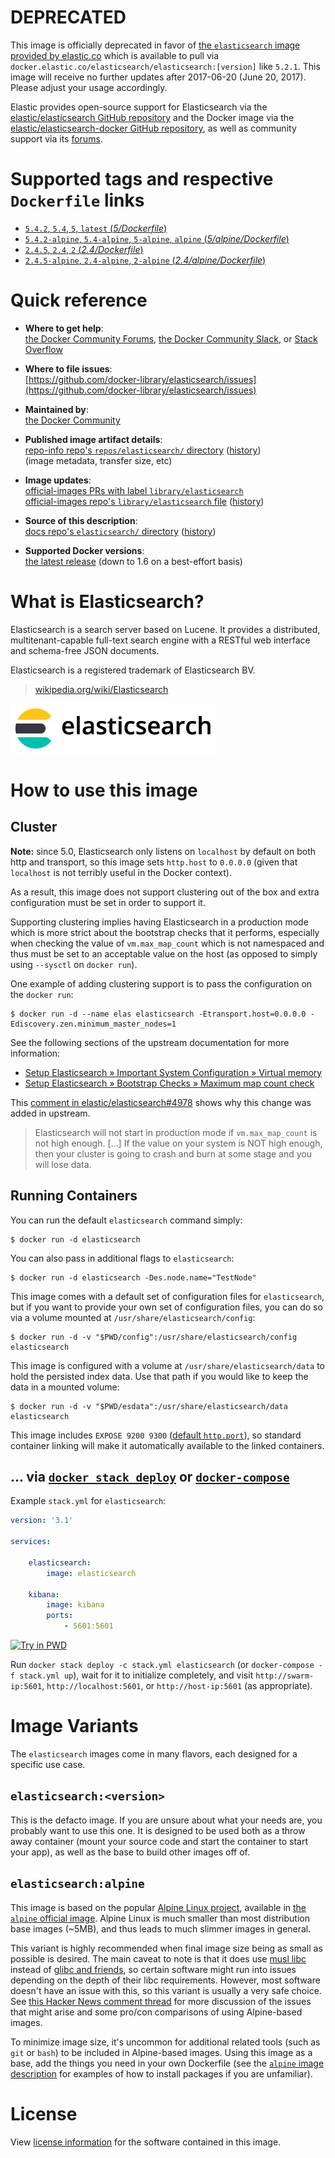 <!--

********************************************************************************

WARNING:

    DO NOT EDIT "elasticsearch/README.md"

    IT IS AUTO-GENERATED

    (from the other files in "elasticsearch/" combined with a set of templates)

********************************************************************************

-->

# **DEPRECATED**

This image is officially deprecated in favor of [the `elasticsearch` image provided by elastic.co](https://www.elastic.co/guide/en/elasticsearch/reference/current/docker.html) which is available to pull via `docker.elastic.co/elasticsearch/elasticsearch:[version]` like `5.2.1`. This image will receive no further updates after 2017-06-20 (June 20, 2017). Please adjust your usage accordingly.

Elastic provides open-source support for Elasticsearch via the [elastic/elasticsearch GitHub repository](https://github.com/elastic/elasticsearch) and the Docker image via the [elastic/elasticsearch-docker GitHub repository](https://github.com/elastic/elasticsearch-docker), as well as community support via its [forums](https://discuss.elastic.co/c/elasticsearch).

# Supported tags and respective `Dockerfile` links

-	[`5.4.2`, `5.4`, `5`, `latest` (*5/Dockerfile*)](https://github.com/docker-library/elasticsearch/blob/6e38c9184a91b0b554459e2e52b4ad05413c6107/5/Dockerfile)
-	[`5.4.2-alpine`, `5.4-alpine`, `5-alpine`, `alpine` (*5/alpine/Dockerfile*)](https://github.com/docker-library/elasticsearch/blob/6e38c9184a91b0b554459e2e52b4ad05413c6107/5/alpine/Dockerfile)
-	[`2.4.5`, `2.4`, `2` (*2.4/Dockerfile*)](https://github.com/docker-library/elasticsearch/blob/56476e6c40c7ad5715e3c1f696548bac27dae086/2.4/Dockerfile)
-	[`2.4.5-alpine`, `2.4-alpine`, `2-alpine` (*2.4/alpine/Dockerfile*)](https://github.com/docker-library/elasticsearch/blob/56476e6c40c7ad5715e3c1f696548bac27dae086/2.4/alpine/Dockerfile)

# Quick reference

-	**Where to get help**:  
	[the Docker Community Forums](https://forums.docker.com/), [the Docker Community Slack](https://blog.docker.com/2016/11/introducing-docker-community-directory-docker-community-slack/), or [Stack Overflow](https://stackoverflow.com/search?tab=newest&q=docker)

-	**Where to file issues**:  
	[https://github.com/docker-library/elasticsearch/issues](https://github.com/docker-library/elasticsearch/issues)

-	**Maintained by**:  
	[the Docker Community](https://github.com/docker-library/elasticsearch)

-	**Published image artifact details**:  
	[repo-info repo's `repos/elasticsearch/` directory](https://github.com/docker-library/repo-info/blob/master/repos/elasticsearch) ([history](https://github.com/docker-library/repo-info/commits/master/repos/elasticsearch))  
	(image metadata, transfer size, etc)

-	**Image updates**:  
	[official-images PRs with label `library/elasticsearch`](https://github.com/docker-library/official-images/pulls?q=label%3Alibrary%2Felasticsearch)  
	[official-images repo's `library/elasticsearch` file](https://github.com/docker-library/official-images/blob/master/library/elasticsearch) ([history](https://github.com/docker-library/official-images/commits/master/library/elasticsearch))

-	**Source of this description**:  
	[docs repo's `elasticsearch/` directory](https://github.com/docker-library/docs/tree/master/elasticsearch) ([history](https://github.com/docker-library/docs/commits/master/elasticsearch))

-	**Supported Docker versions**:  
	[the latest release](https://github.com/docker/docker/releases/latest) (down to 1.6 on a best-effort basis)

# What is Elasticsearch?

Elasticsearch is a search server based on Lucene. It provides a distributed, multitenant-capable full-text search engine with a RESTful web interface and schema-free JSON documents.

Elasticsearch is a registered trademark of Elasticsearch BV.

> [wikipedia.org/wiki/Elasticsearch](https://en.wikipedia.org/wiki/Elasticsearch)

![logo](https://raw.githubusercontent.com/docker-library/docs/7688e51a41c0c10dca4e6c376be886ce64b9620f/elasticsearch/logo.png)

# How to use this image

## Cluster

**Note:** since 5.0, Elasticsearch only listens on `localhost` by default on both http and transport, so this image sets `http.host` to `0.0.0.0` (given that `localhost` is not terribly useful in the Docker context).

As a result, this image does not support clustering out of the box and extra configuration must be set in order to support it.

Supporting clustering implies having Elasticsearch in a production mode which is more strict about the bootstrap checks that it performs, especially when checking the value of `vm.max_map_count` which is not namespaced and thus must be set to an acceptable value on the host (as opposed to simply using `--sysctl` on `docker run`).

One example of adding clustering support is to pass the configuration on the `docker run`:

```console
$ docker run -d --name elas elasticsearch -Etransport.host=0.0.0.0 -Ediscovery.zen.minimum_master_nodes=1
```

See the following sections of the upstream documentation for more information:

-	[Setup Elasticsearch » Important System Configuration » Virtual memory](https://www.elastic.co/guide/en/elasticsearch/reference/5.0/vm-max-map-count.html)
-	[Setup Elasticsearch » Bootstrap Checks » Maximum map count check](https://www.elastic.co/guide/en/elasticsearch/reference/5.0/_maximum_map_count_check.html)

This [comment in elastic/elasticsearch#4978](https://github.com/elastic/elasticsearch/issues/4978#issuecomment-258676104) shows why this change was added in upstream.

> Elasticsearch will not start in production mode if `vm.max_map_count` is not high enough. [...] If the value on your system is NOT high enough, then your cluster is going to crash and burn at some stage and you will lose data.

## Running Containers

You can run the default `elasticsearch` command simply:

```console
$ docker run -d elasticsearch
```

You can also pass in additional flags to `elasticsearch`:

```console
$ docker run -d elasticsearch -Des.node.name="TestNode"
```

This image comes with a default set of configuration files for `elasticsearch`, but if you want to provide your own set of configuration files, you can do so via a volume mounted at `/usr/share/elasticsearch/config`:

```console
$ docker run -d -v "$PWD/config":/usr/share/elasticsearch/config elasticsearch
```

This image is configured with a volume at `/usr/share/elasticsearch/data` to hold the persisted index data. Use that path if you would like to keep the data in a mounted volume:

```console
$ docker run -d -v "$PWD/esdata":/usr/share/elasticsearch/data elasticsearch
```

This image includes `EXPOSE 9200 9300` ([default `http.port`](http://www.elastic.co/guide/en/elasticsearch/reference/1.5/modules-http.html)), so standard container linking will make it automatically available to the linked containers.

## ... via [`docker stack deploy`](https://docs.docker.com/engine/reference/commandline/stack_deploy/) or [`docker-compose`](https://github.com/docker/compose)

Example `stack.yml` for `elasticsearch`:

```yaml
version: '3.1'

services:

    elasticsearch:
        image: elasticsearch

    kibana:
        image: kibana
        ports:
            - 5601:5601
```

[![Try in PWD](https://github.com/play-with-docker/stacks/raw/cff22438cb4195ace27f9b15784bbb497047afa7/assets/images/button.png)](http://play-with-docker.com?stack=https://raw.githubusercontent.com/docker-library/docs/96c08fac215f64844b9db61038a571b86534a12b/elasticsearch/stack.yml)

Run `docker stack deploy -c stack.yml elasticsearch` (or `docker-compose -f stack.yml up`), wait for it to initialize completely, and visit `http://swarm-ip:5601`, `http://localhost:5601`, or `http://host-ip:5601` (as appropriate).

# Image Variants

The `elasticsearch` images come in many flavors, each designed for a specific use case.

## `elasticsearch:<version>`

This is the defacto image. If you are unsure about what your needs are, you probably want to use this one. It is designed to be used both as a throw away container (mount your source code and start the container to start your app), as well as the base to build other images off of.

## `elasticsearch:alpine`

This image is based on the popular [Alpine Linux project](http://alpinelinux.org), available in [the `alpine` official image](https://hub.docker.com/_/alpine). Alpine Linux is much smaller than most distribution base images (~5MB), and thus leads to much slimmer images in general.

This variant is highly recommended when final image size being as small as possible is desired. The main caveat to note is that it does use [musl libc](http://www.musl-libc.org) instead of [glibc and friends](http://www.etalabs.net/compare_libcs.html), so certain software might run into issues depending on the depth of their libc requirements. However, most software doesn't have an issue with this, so this variant is usually a very safe choice. See [this Hacker News comment thread](https://news.ycombinator.com/item?id=10782897) for more discussion of the issues that might arise and some pro/con comparisons of using Alpine-based images.

To minimize image size, it's uncommon for additional related tools (such as `git` or `bash`) to be included in Alpine-based images. Using this image as a base, add the things you need in your own Dockerfile (see the [`alpine` image description](https://hub.docker.com/_/alpine/) for examples of how to install packages if you are unfamiliar).

# License

View [license information](https://github.com/elasticsearch/elasticsearch/blob/66b5ed86f7adede8102cd4d979b9f4924e5bd837/LICENSE.txt) for the software contained in this image.
